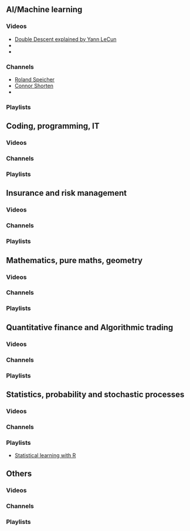 ## AI/Machine learning

### Videos
* [Double Descent explained by Yann LeCun](https://www.youtube.com/watch?v=5I7-ItaOZFU)
* []()
* []()

### Channels
* [Roland Speicher](https://www.youtube.com/@SpeicherRoland/playlists)
* [Connor Shorten](https://www.youtube.com/@connorshorten6311/playlists)
* []()

### Playlists

## Coding, programming, IT

### Videos

### Channels

### Playlists

## Insurance and risk management

### Videos

### Channels

### Playlists

## Mathematics, pure maths, geometry

### Videos

### Channels

### Playlists

## Quantitative finance and Algorithmic trading

### Videos

### Channels

### Playlists

## Statistics, probability and stochastic processes

### Videos

### Channels

### Playlists
* [Statistical learning with R](https://www.youtube.com/watch?v=LvySJGj-88U&list=PLoROMvodv4rOzrYsAxzQyHb8n_RWNuS1e)

## Others

### Videos

### Channels

### Playlists





